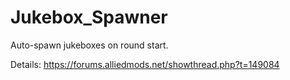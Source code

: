 # Jukebox_Spawner
Auto-spawn jukeboxes on round start.

Details: https://forums.alliedmods.net/showthread.php?t=149084
